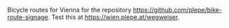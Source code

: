 Bicycle routes for Vienna for the repository https://github.com/plepe/bike-route-signage. Test this at https://wien.plepe.at/wegweiser.
